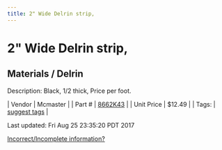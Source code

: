 ```yaml
---
title: 2" Wide Delrin strip,
---
```


# 2" Wide Delrin strip,
## Materials / Delrin
Description: 	Black, 1/2 thick, Price per foot. 

| Vendor | Mcmaster | 
| Part # | [8662K43](https://www.mcmaster.com/#8662K43) | 
| Unit Price | $12.49 | 
| Tags: | [suggest tags](https://docs.google.com/forms/d/e/1FAIpQLSeWyY8v3RgOty-MyWmh9U0iivNYN_molChYyS-0U-o-kOAv_g/viewform) | 

Last updated: Fri Aug 25 23:35:20 PDT 2017

 [Incorrect/Incomplete information?](https://docs.google.com/forms/d/e/1FAIpQLSeWyY8v3RgOty-MyWmh9U0iivNYN_molChYyS-0U-o-kOAv_g/viewform)